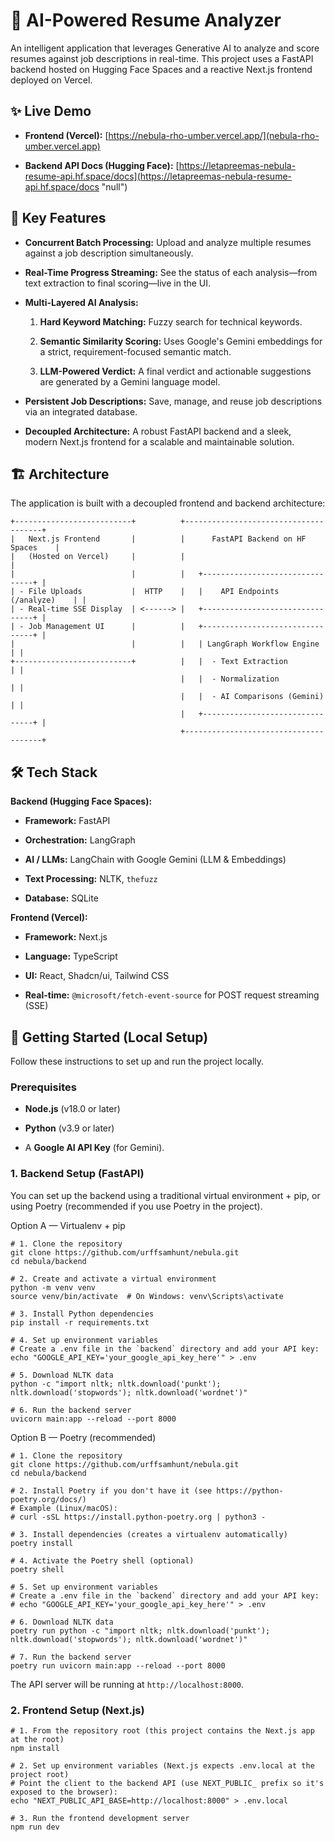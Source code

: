 # 🚀 AI-Powered Resume Analyzer

An intelligent application that leverages Generative AI to analyze and score resumes against job descriptions in real-time. This project uses a FastAPI backend hosted on Hugging Face Spaces and a reactive Next.js frontend deployed on Vercel.

## ✨ Live Demo

- **Frontend (Vercel):** [https://nebula-rho-umber.vercel.app/](nebula-rho-umber.vercel.app)
    
- **Backend API Docs (Hugging Face):** [https://letapreemas-nebula-resume-api.hf.space/docs](https://letapreemas-nebula-resume-api.hf.space/docs "null")
    

## 🌟 Key Features

- **Concurrent Batch Processing:** Upload and analyze multiple resumes against a job description simultaneously.
    
- **Real-Time Progress Streaming:** See the status of each analysis—from text extraction to final scoring—live in the UI.
    
- **Multi-Layered AI Analysis:**
    
    1. **Hard Keyword Matching:** Fuzzy search for technical keywords.
        
    2. **Semantic Similarity Scoring:** Uses Google's Gemini embeddings for a strict, requirement-focused semantic match.
        
    3. **LLM-Powered Verdict:** A final verdict and actionable suggestions are generated by a Gemini language model.
        
- **Persistent Job Descriptions:** Save, manage, and reuse job descriptions via an integrated database.
    
- **Decoupled Architecture:** A robust FastAPI backend and a sleek, modern Next.js frontend for a scalable and maintainable solution.
    

## 🏗️ Architecture

The application is built with a decoupled frontend and backend architecture:

```
+--------------------------+          +--------------------------------------+
|   Next.js Frontend       |          |      FastAPI Backend on HF Spaces    |
|   (Hosted on Vercel)     |          |                                      |
|                          |          |   +--------------------------------+ |
| - File Uploads           |  HTTP    |   |    API Endpoints (/analyze)    | |
| - Real-time SSE Display  | <------> |   +--------------------------------+ |
| - Job Management UI      |          |   +--------------------------------+ |
|                          |          |   | LangGraph Workflow Engine      | |
+--------------------------+          |   |  - Text Extraction             | |
                                      |   |  - Normalization               | |
                                      |   |  - AI Comparisons (Gemini)     | |
                                      |   +--------------------------------+ |
                                      +--------------------------------------+
```

## 🛠️ Tech Stack

**Backend (Hugging Face Spaces):**

- **Framework:** FastAPI
    
- **Orchestration:** LangGraph
    
- **AI / LLMs:** LangChain with Google Gemini (LLM & Embeddings)
    
- **Text Processing:** NLTK, `thefuzz`
    
- **Database:** SQLite
    

**Frontend (Vercel):**

- **Framework:** Next.js
    
- **Language:** TypeScript
    
- **UI:** React, Shadcn/ui, Tailwind CSS
    
- **Real-time:** `@microsoft/fetch-event-source` for POST request streaming (SSE)
    

## 🚀 Getting Started (Local Setup)

Follow these instructions to set up and run the project locally.

### Prerequisites

- **Node.js** (v18.0 or later)
    
- **Python** (v3.9 or later)
    
- A **Google AI API Key** (for Gemini).
    

### 1. Backend Setup (FastAPI)

You can set up the backend using a traditional virtual environment + pip, or using Poetry (recommended if you use Poetry in the project).

Option A — Virtualenv + pip

```
# 1. Clone the repository
git clone https://github.com/urffsamhunt/nebula.git
cd nebula/backend

# 2. Create and activate a virtual environment
python -m venv venv
source venv/bin/activate  # On Windows: venv\Scripts\activate

# 3. Install Python dependencies
pip install -r requirements.txt

# 4. Set up environment variables
# Create a .env file in the `backend` directory and add your API key:
echo "GOOGLE_API_KEY='your_google_api_key_here'" > .env

# 5. Download NLTK data
python -c "import nltk; nltk.download('punkt'); nltk.download('stopwords'); nltk.download('wordnet')"

# 6. Run the backend server
uvicorn main:app --reload --port 8000
```

Option B — Poetry (recommended)

```
# 1. Clone the repository
git clone https://github.com/urffsamhunt/nebula.git
cd nebula/backend

# 2. Install Poetry if you don't have it (see https://python-poetry.org/docs/)
# Example (Linux/macOS):
# curl -sSL https://install.python-poetry.org | python3 -

# 3. Install dependencies (creates a virtualenv automatically)
poetry install

# 4. Activate the Poetry shell (optional)
poetry shell

# 5. Set up environment variables
# Create a .env file in the `backend` directory and add your API key:
# echo "GOOGLE_API_KEY='your_google_api_key_here'" > .env

# 6. Download NLTK data
poetry run python -c "import nltk; nltk.download('punkt'); nltk.download('stopwords'); nltk.download('wordnet')"

# 7. Run the backend server
poetry run uvicorn main:app --reload --port 8000
```

The API server will be running at `http://localhost:8000`.

### 2. Frontend Setup (Next.js)

```
# 1. From the repository root (this project contains the Next.js app at the root)
npm install

# 2. Set up environment variables (Next.js expects .env.local at the project root)
# Point the client to the backend API (use NEXT_PUBLIC_ prefix so it's exposed to the browser):
echo "NEXT_PUBLIC_API_BASE=http://localhost:8000" > .env.local

# 3. Run the frontend development server
npm run dev
```
